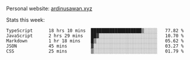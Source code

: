 Personal website: [ardinusawan.xyz](https://ardinusawan.xyz)

Stats this week:
<!--START_SECTION:waka-->

```text
TypeScript      18 hrs 10 mins  ███████████████████▒░░░░░   77.82 %
JavaScript      2 hrs 29 mins   ██▓░░░░░░░░░░░░░░░░░░░░░░   10.70 %
Markdown        1 hr 18 mins    █▒░░░░░░░░░░░░░░░░░░░░░░░   05.62 %
JSON            45 mins         ▓░░░░░░░░░░░░░░░░░░░░░░░░   03.27 %
CSS             25 mins         ▒░░░░░░░░░░░░░░░░░░░░░░░░   01.79 %
```

<!--END_SECTION:waka-->

